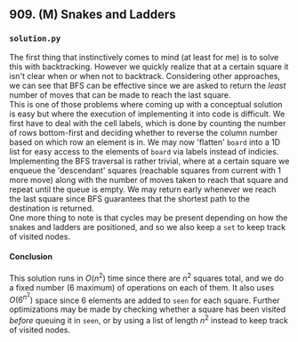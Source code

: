 ## 909. (M) Snakes and Ladders

### `solution.py`
The first thing that instinctively comes to mind (at least for me) is to solve this with backtracking. However we quickly realize that at a certain square it isn't clear when or when not to backtrack. Considering other approaches, we can see that BFS can be effective since we are asked to return the *least* number of moves that can be made to reach the last square.  
This is one of those problems where coming up with a conceptual solution is easy but where the execution of implementing it into code is difficult. We first have to deal with the cell labels, which is done by counting the number of rows bottom-first and deciding whether to reverse the column number based on which row an element is in. We may now 'flatten' `board` into a 1D list for easy access to the elements of `board` via labels instead of indicies. Implementing the BFS traversal is rather trivial, where at a certain square we enqueue the 'descendant' squares (reachable squares from current with 1 more move) along with the number of moves taken to reach that square and repeat until the queue is empty. We may return early whenever we reach the last square since BFS guarantees that the shortest path to the destination is returned.  
One more thing to note is that cycles may be present depending on how the snakes and ladders are positioned, and so we also keep a `set` to keep track of visited nodes.

#### Conclusion
This solution runs in $O(n^2)$ time since there are $n^2$ squares total, and we do a fixed number (6 maximum) of operations on each of them. It also uses $O(6^{n^2})$ space since 6 elements are added to `seen` for each square. Further optimizations may be made by checking whether a square has been visited *before* queuing it in `seen`, or by using a list of length $n^2$ instead to keep track of visited nodes.  
  

